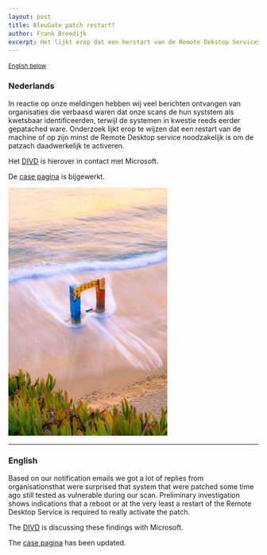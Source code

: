 ```yaml
---
layout: post
title: BleuGate patch restart?
author: Frank Breedijk
excerpt: Het lijkt erop dat een herstart van de Remote Dekstop Services nodig is om de patch te activeren / It looks like a restart of the Remote Desktop Services is needed to activate the patch
---
```

<small>[English below](#english)</small>

### Nederlands

In reactie op onze meldingen hebben wij veel berichten ontvangen van organisaties die verbaasd waren dat onze scans de hun syststem als kwetsbaar identificeerden, terwijl de systemen in kwestie reeds eerder gepatached ware. Onderzoek lijkt erop te wijzen dat een restart van de machine of op zijn minst de Remote Desktop service noodzakelijk is om de patzach daadwerkelijk te activeren.

Het [DIVD](https://www.divd.nl) is hierover in contact met Microsoft.

De [case pagina](/DIVD-2020-00003) is bijgewerkt.

![A picture of a a blue and red gate in the sea](/assets/images/bluegate_small.png "Image copyright Scopio")

<hr>

### English

Based on our notification emails we got a lot of replies from organisationsthat were surprised that system that were patched some time ago still tested as vulnerable during our scan. Preliminary investigation shows indications that a reboot or at the very least a restart of the Remote Desktop Service is required to really activate the patch.

The [DIVD](https://www.divd.nl) is discussing these findings with Microsoft.

The [case pagina](/DIVD-2020-00003) has been updated.